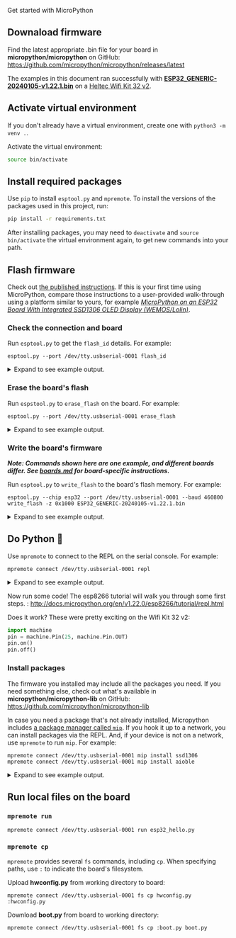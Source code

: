 Get started with MicroPython

## Downaload firmware

Find the latest appropriate .bin file for your board in **micropython/micropython** on GitHub:
https://github.com/micropython/micropython/releases/latest

The examples in this document ran successfully with [**ESP32_GENERIC-20240105-v1.22.1.bin**](https://micropython.org/resources/firmware/ESP32_GENERIC-20240105-v1.22.1.bin) on a [Heltec Wifi Kit 32 v2](https://resource.heltec.cn/download/WiFi_Kit_32/WiFi%20Kit32.pdf).

## Activate virtual environment

If you don't already have a virtual environment, create one with `python3 -m venv .`.

Activate the virtual environment:

```bash
source bin/activate
```

## Install required packages

Use `pip` to install `esptool.py` and `mpremote`. To install the versions of the packages used in this project, run:

```bash
pip install -r requirements.txt
```

After installing packages, you may need to `deactivate` and `source bin/activate` the virtual environment again, to get new commands into your path.

## Flash firmware

Check out [the published instructions](http://docs.micropython.org/en/v1.22.0/esp32/tutorial/intro.html). If this is your first time using MicroPython, compare those instructions to a user-provided walk-through using a platform similar to yours, for example [_MicroPython on an ESP32 Board With Integrated SSD1306 OLED Display (WEMOS/Lolin)_](https://www.instructables.com/MicroPython-on-an-ESP32-Board-With-Integrated-SSD1/).

### Check the connection and board

Run `esptool.py` to get the `flash_id` details. For example:

```shell
esptool.py --port /dev/tty.usbserial-0001 flash_id
```

<details><summary>Expand to see example output.</summary>
<p>

```text
(micropython) % esptool.py --port /dev/tty.usbserial-0001 flash_id
esptool.py v4.7.0
Serial port /dev/tty.usbserial-0001
Connecting....
Detecting chip type... Unsupported detection protocol, switching and trying again...
Connecting....
Detecting chip type... ESP32
Chip is ESP32-D0WDQ6 (revision v1.0)
Features: WiFi, BT, Dual Core, 240MHz, VRef calibration in efuse, Coding Scheme None
Crystal is 26MHz
MAC: 80:ce:f8:4a:ee:d4
Uploading stub...
Running stub...
Stub running...
Manufacturer: c8
Device: 4017
Detected flash size: 8MB
Hard resetting via RTS pin...
```

</p>
</details>

### Erase the board's flash

Run `espstool.py` to `erase_flash` on the board. For example:

```shell
esptool.py --port /dev/tty.usbserial-0001 erase_flash
```

<details><summary>Expand to see example output.</summary>
<p>

```text
(micropython) % esptool.py --port /dev/tty.usbserial-0001 erase_flash
esptool.py v4.7.0
Serial port /dev/tty.usbserial-0001
Connecting.....
Detecting chip type... Unsupported detection protocol, switching and trying again...
Connecting......
Detecting chip type... ESP32
Chip is ESP32-D0WDQ6 (revision v1.0)
Features: WiFi, BT, Dual Core, 240MHz, VRef calibration in efuse, Coding Scheme None
Crystal is 26MHz
MAC: 80:ce:f8:4a:ee:d4
Uploading stub...
Running stub...
Stub running...
Erasing flash (this may take a while)...
Chip erase completed successfully in 13.3s
Hard resetting via RTS pin...
```

</p>
</details>

### Write the board's firmware

**_Note: Commands shown here are one example, and different boards differ. See [**boards.md**](boards.md) for board-specific instructions._**

Run `esptool.py` to `write_flash` to the board's flash memory. For example:

```shell
esptool.py --chip esp32 --port /dev/tty.usbserial-0001 --baud 460800 write_flash -z 0x1000 ESP32_GENERIC-20240105-v1.22.1.bin
```

<details><summary>Expand to see example output.</summary>
<p>

```text
(micropython) % esptool.py --chip esp32 --port /dev/tty.usbserial-0001 write_flash -z 0x1000 ESP32_GENERIC-20240105-v1.22.1.bin
esptool.py v4.7.0
Serial port /dev/tty.usbserial-0001
Connecting....
Chip is ESP32-D0WDQ6 (revision v1.0)
Features: WiFi, BT, Dual Core, 240MHz, VRef calibration in efuse, Coding Scheme None
Crystal is 26MHz
MAC: 80:ce:f8:4a:ee:d4
Uploading stub...
Running stub...
Stub running...
Configuring flash size...
Flash will be erased from 0x00001000 to 0x001a9fff...
Compressed 1737664 bytes to 1143562...
Wrote 1737664 bytes (1143562 compressed) at 0x00001000 in 101.2 seconds (effective 137.3 kbit/s)...
Hash of data verified.

Leaving...
Hard resetting via RTS pin...
```

</p>
</details>

## Do Python :tada:

Use `mpremote` to connect to the REPL on the serial console. For example:

```shell
mpremote connect /dev/tty.usbserial-0001 repl
```

<details><summary>Expand to see example output.</summary>
<p>

```text
(micropython) % mpremote connect list                        
/dev/cu.Bluetooth-Incoming-Port None 0000:0000 None None
/dev/cu.usbserial-0001 0001 10c4:ea60 Silicon Labs CP2102 USB to UART Bridge Controller
(micropython) % mpremote connect /dev/tty.usbserial-0001 repl
Connected to MicroPython at /dev/tty.usbserial-0001
Use Ctrl-] or Ctrl-x to exit this shell

>>> print('Hello, World!')
Hello, World!
```

</p>
</details>

Now run some code! The esp8266 tutorial will walk you through some first steps. :
http://docs.micropython.org/en/v1.22.0/esp8266/tutorial/repl.html

Does it work? These were pretty exciting on the Wifi Kit 32 v2:

```python
import machine
pin = machine.Pin(25, machine.Pin.OUT)
pin.on()
pin.off()
```

### Install packages

The firmware you installed may include all the packages you need. If you need something else, check out what's available in **micropython/micropython-lib** on GitHub:
https://github.com/micropython/micropython-lib

In case you need a package that's not already installed, Micropython includes [a package manager called `mip`](https://docs.micropython.org/en/latest/reference/packages.html#installing-packages-with-mip). If you hook it up to a network, you can install packages via the REPL. And, if your device is not on a network, use `mpremote` to run `mip`. For example:

```shell
mpremote connect /dev/tty.usbserial-0001 mip install ssd1306
mpremote connect /dev/tty.usbserial-0001 mip install aioble
```

<details><summary>Expand to see example output.</summary>
<p>

```text
(micropython) % mpremote connect /dev/tty.usbserial-0001 mip install ssd1306
Install ssd1306
Installing ssd1306 (latest) from https://micropython.org/pi/v2 to /lib
Installing: /lib/ssd1306.mpy
Done
```

</p>
</details>

## Run local files on the board

### `mpremote run`

```shell
mpremote connect /dev/tty.usbserial-0001 run esp32_hello.py
```

### `mpremote cp`

`mpremote` provides several `fs` commands, including `cp`. When specifying paths, use `:` to indicate the board's filesystem.

Upload **hwconfig.py** from working directory to board:

```shell
mpremote connect /dev/tty.usbserial-0001 fs cp hwconfig.py :hwconfig.py
```

Download **boot.py** from board to working directory:

```shell
mpremote connect /dev/tty.usbserial-0001 fs cp :boot.py boot.py
```
